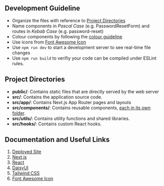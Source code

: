 ## Development Guideline

- Organize the files with reference to [Project Directories](#project-directories)
- Name components in _Pascal Case_ (e.g. PasswordResetForm) and routes in _Kebab Case_ (e.g. password-reset)
- Colour components by following the [colour guideline](https://daisyui.com/docs/colors/)
- Use icons from [Font Awesome Icon](https://fontawesome.com/icons)
- Use `npm run dev` to start a development server to see real-time file changes
- Use `npm run build` to verifiy your code can be compiled under ESLint rules.

## Project Directories

- **public/**: Contains static files that are directly served by the web server
- **src/**: Contains the application source code.
- **src/app/**: Contains Next.js App Router pages and layouts
- **src/components/**: Contains reusable components, <ins>each in its own folder</ins>.
- **src/utils/**: Contains utility functions and shared libraries.
- **src/hooks/**: Contains custom React hooks.

## Documentation and Useful Links

1. [Deployed Site](https://kind-wave-0b69df000.6.azurestaticapps.net)
2. [Next.js](https://nextjs.org/docs/app/building-your-application)
3. [React](https://react.dev/learn/your-first-component)
4. [DaisyUI](https://daisyui.com/components/)
5. [Tailwind CSS](https://tailwindcss.com/docs/styling-with-utility-classes)
6. [Font Awesome Icon](https://docs.fontawesome.com/web/setup/get-started)
